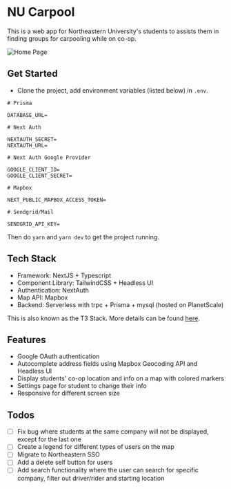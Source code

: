 # NU Carpool

This is a web app for Northeastern University's students to assists them in finding groups for carpooling while on co-op.

![Home Page](./public/home.png "Home Page")

## Get Started

- Clone the project, add environment variables (listed below) in `.env`.

```env
# Prisma

DATABASE_URL=

# Next Auth

NEXTAUTH_SECRET=
NEXTAUTH_URL=

# Next Auth Google Provider

GOOGLE_CLIENT_ID=
GOOGLE_CLIENT_SECRET=

# Mapbox

NEXT_PUBLIC_MAPBOX_ACCESS_TOKEN=

# Sendgrid/Mail

SENDGRID_API_KEY=
```

Then do `yarn` and `yarn dev` to get the project running.

## Tech Stack

- Framework: NextJS + Typescript
- Component Library: TailwindCSS + Headless UI
- Authentication: NextAuth
- Map API: Mapbox
- Backend: Serverless with trpc + Prisma + mysql (hosted on PlanetScale)

This is also known as the T3 Stack. More details can be found [here](https://init.tips).

## Features

- Google OAuth authentication
- Autocomplete address fields using Mapbox Geocoding API and Headless UI
- Display students' co-op location and info on a map with colored markers
- Settings page for student to change their info
- Responsive for different screen size

## Todos

- [ ] Fix bug where students at the same company will not be displayed, except for the last one
- [ ] Create a legend for different types of users on the map
- [ ] Migrate to Northeastern SSO
- [ ] Add a delete self button for users
- [ ] Add search functionality where the user can search for specific company, filter out driver/rider and starting location
